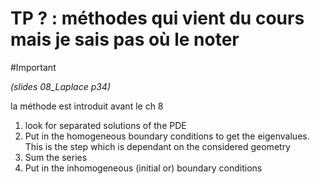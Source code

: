 # TP ? : méthodes qui vient du cours mais je sais pas où le noter

#Important 

*(slides 08_Laplace p34)*

la méthode est introduit avant le ch 8

1. look for separated solutions of the PDE
2. Put in the homogeneous boundary conditions to get the eigenvalues. This is the step which is dependant on the considered geometry
3. Sum the series
4. Put in the inhomogeneous (initial or) boundary conditions